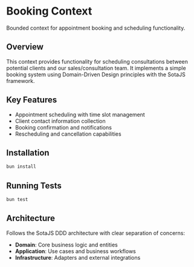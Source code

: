 # Booking Context

Bounded context for appointment booking and scheduling functionality.

## Overview

This context provides functionality for scheduling consultations between potential clients and our sales/consultation team. It implements a simple booking system using Domain-Driven Design principles with the SotaJS framework.

## Key Features

- Appointment scheduling with time slot management
- Client contact information collection
- Booking confirmation and notifications
- Rescheduling and cancellation capabilities

## Installation

```bash
bun install
```

## Running Tests

```bash
bun test
```

## Architecture

Follows the SotaJS DDD architecture with clear separation of concerns:

- **Domain**: Core business logic and entities
- **Application**: Use cases and business workflows
- **Infrastructure**: Adapters and external integrations